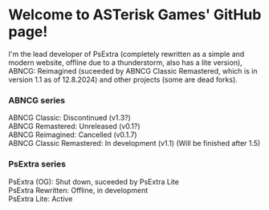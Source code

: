 # Welcome to ASTerisk Games' GitHub page!
I'm the lead developer of PsExtra (completely rewritten as a simple and modern website, offline due to a thunderstorm, also has a lite version), ABNCG: Reimagined (suceeded by ABNCG Classic Remastered, which is in version 1.1 as of 12.8.2024) and other projects (some are dead forks).

### ABNCG series <br/>
ABNCG Classic: Discontinued (v1.3?) <br/>
ABNCG Remastered: Unreleased (v0.1?) <br/>
ABNCG Reimagined: Cancelled (v0.1.7) <br/>
ABNCG Classic Remastered: In development (v1.1) (Will be finished after 1.5)

### PsExtra series <br/>
PsExtra (OG): Shut down, suceeded by PsExtra Lite <br/>
PsExtra Rewritten: Offline, in development <br/>
PsExtra Lite: Active
